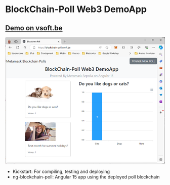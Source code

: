 # BlockChain-Poll Web3 DemoApp

## [Demo on vsoft.be][BlockchainPoll]

![BlockChain-Poll](img/blockchain-poll.png)

- Kickstart: For compiling, testing and deploying
- ng-blockchain-poll: Angular 15 app using the deployed poll blockchain

[BlockchainPoll]: https://blockchain-poll.vsoft.be/

